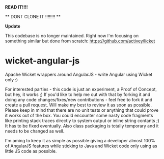 **READ IT!!!!**

** DONT CLONE IT !!!!!!!! **

**Update**

This codebase is no longer maintained. Right now I'm focusing on something similar but done from scratch: https://github.com/activey/licket


wicket-angular-js
=================

Apache Wicket wrappers around AngularJS - write Angular using Wicket only :)

For interested parties - this code is just an experiment, a Proof of Concept, but hey, it works ;) If you'd like to help me out with that by forking it and doing any code changes/fixes/new contributions - feel free to fork it and create a pull request. Will make my best to review it as soon as possible. Please keep in mind that there are no unit tests or anything that could prove it works out of the box. You could encounter some nasty code fragments like printing stack traces directly to system output or inline string contants ;) It has to be fixed eventually. Also class packaging is totally temporary and it needs to be changed as well.

I'm aming to keep it as simple as possible giving a developer almost 100% of AngularJS features while sticking to Java and Wicket code only using as little JS code as possible.


